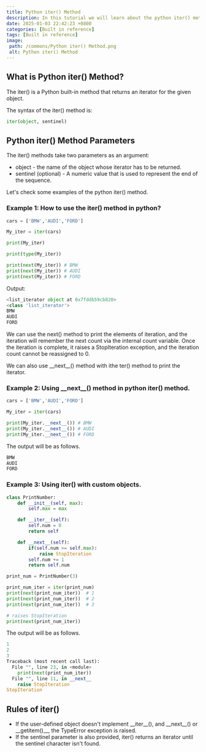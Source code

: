 ```yaml
---
title: Python iter() Method
description: In this tutorial we will learn about the python iter() method and its uses with examples.
date: 2025-01-03 22:42:23 +0800
categories: [Built in reference]
tags: [Built in reference]
image:
 path: /commons/Python iter() Method.png
 alt: Python iter() Method
---
```


## What is Python iter() Method?

The iter() is a Python built-in method that returns an iterator for the given object.

<script type="text/javascript">
	atOptions = {
		'key' : 'f934c5057f4cfe34762901514605d248',
		'format' : 'iframe',
		'height' : 180,
		'width' : 800,
		'params' : {}
	};
</script>
<script type="text/javascript" src="//www.highperformanceformat.com/f934c5057f4cfe34762901514605d248/invoke.js"></script>
The syntax of the iter() method is:

```python
iter(object, sentinel)

```

## Python iter() Method Parameters

The iter() methods take two parameters as an argument:

* object \- the name of the object whose iterator has to be returned.  
* sentinel (optional) \-  A numeric value that is used to represent the end of the sequence.

<script type="text/javascript">
	atOptions = {
		'key' : 'f934c5057f4cfe34762901514605d248',
		'format' : 'iframe',
		'height' : 180,
		'width' : 800,
		'params' : {}
	};
</script>
<script type="text/javascript" src="//www.highperformanceformat.com/f934c5057f4cfe34762901514605d248/invoke.js"></script>
Let's check some examples of the python iter() method.

### Example 1: How to use the iter() method in python?

```python
cars = ['BMW','AUDI','FORD']

My_iter = iter(cars)

print(My_iter)

print(type(My_iter))

print(next(My_iter)) # BMW
print(next(My_iter)) # AUDI
print(next(My_iter)) # FORD

```

Output:

```python
<list_iterator object at 0x7fddb59cb820>
<class 'list_iterator'>
BMW
AUDI
FORD
```
We can use the next() method to print the elements of iteration, and the iteration will remember the next count via the internal count variable. Once the iteration is complete, it raises a StopIteration exception, and the iteration count cannot be reassigned to 0\.

<script type="text/javascript">
	atOptions = {
		'key' : 'f934c5057f4cfe34762901514605d248',
		'format' : 'iframe',
		'height' : 180,
		'width' : 800,
		'params' : {}
	};
</script>
<script type="text/javascript" src="//www.highperformanceformat.com/f934c5057f4cfe34762901514605d248/invoke.js"></script>
We can also use \_\_next\_\_() method with ithe ter() method to print the iterator.

### Example 2: Using \_\_next\_\_() method in python iter() method.

```python
cars = ['BMW','AUDI','FORD']

My_iter = iter(cars)

print(My_iter.__next__()) # BMW
print(My_iter.__next__()) # AUDI
print(My_iter.__next__()) # FORD

```
The output will be as follows.

```python
BMW
AUDI
FORD

```

### Example 3: Using iter() with custom objects.

```python
class PrintNumber:
    def __init__(self, max):
        self.max = max

    def __iter__(self):
        self.num = 0
        return self

    def __next__(self):
        if(self.num >= self.max):
            raise StopIteration
        self.num += 1
        return self.num

print_num = PrintNumber(3)

print_num_iter = iter(print_num)
print(next(print_num_iter))  # 1
print(next(print_num_iter))  # 2
print(next(print_num_iter))  # 3

# raises StopIteration
print(next(print_num_iter))

```

The output will be as follows.

```python
1
2
3
Traceback (most recent call last):
  File "", line 23, in <module>
    print(next(print_num_iter))
  File "", line 11, in __next__
    raise StopIteration
StopIteration

```

## Rules of iter() 

* If the user-defined object doesn't implement \_\_iter\_\_(), and \_\_next\_\_() or \_\_getitem()\_\_, the TypeError exception is raised.  
* If the sentinel parameter is also provided, iter() returns an iterator until the sentinel character isn't found.